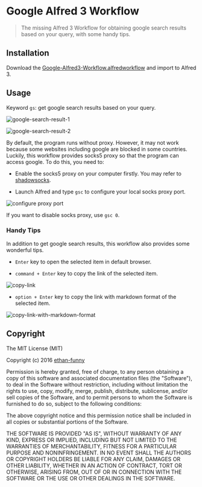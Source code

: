 # Google Alfred 3 Workflow

> The missing Alfred 3 Workflow for obtaining google search results based on your query, with some handy tips.

## Installation

Download the [Google-Alfred3-Workflow.alfredworkflow](https://github.com/ethan-funny/Google-Alfred3-Workflow/raw/master/Google-Alfred3-Workflow.alfredworkflow) and import to Alfred 3.

## Usage

Keyword `gs`: get google search results based on your query.

![google-search-result-1](http://7xiht5.com1.z0.glb.clouddn.com/google-search-1.png-ab)

![google-search-result-2](http://7xiht5.com1.z0.glb.clouddn.com/google-search-2.png-ab)

By default, the program runs without proxy. However, it may not work because some websites including google are blocked in some countries. Luckily, this workflow provides socks5 proxy so that the program can access google. To do this, you need to:

- Enable the socks5 proxy on your computer firstly. You may refer to [shadowsocks](https://shadowsocks.org/en/index.html).

- Launch Alfred and type `gsc` to configure your local socks proxy port.

![configure proxy port](http://7xiht5.com1.z0.glb.clouddn.com/config-proxy-port.png)

If you want to disable socks proxy, use `gsc 0`.

### Handy Tips

In addition to get google search results, this workflow also provides some wonderful tips.

- `Enter` key to open the selected item in default browser.

- `command + Enter` key to copy the link of the selected item.

![copy-link](http://7xiht5.com1.z0.glb.clouddn.com/copy-link.png)

- `option + Enter` key to copy the link with markdown format of the selected item.

![copy-link-with-markdown-format](http://7xiht5.com1.z0.glb.clouddn.com/copy-link-with-markdown-format.png)


## Copyright

The MIT License (MIT)

Copyright (c) 2016 [ethan-funny](https://github.com/ethan-funny)

Permission is hereby granted, free of charge, to any person obtaining a copy
of this software and associated documentation files (the "Software"), to deal
in the Software without restriction, including without limitation the rights
to use, copy, modify, merge, publish, distribute, sublicense, and/or sell
copies of the Software, and to permit persons to whom the Software is
furnished to do so, subject to the following conditions:

The above copyright notice and this permission notice shall be included in all
copies or substantial portions of the Software.

THE SOFTWARE IS PROVIDED "AS IS", WITHOUT WARRANTY OF ANY KIND, EXPRESS OR
IMPLIED, INCLUDING BUT NOT LIMITED TO THE WARRANTIES OF MERCHANTABILITY,
FITNESS FOR A PARTICULAR PURPOSE AND NONINFRINGEMENT. IN NO EVENT SHALL THE
AUTHORS OR COPYRIGHT HOLDERS BE LIABLE FOR ANY CLAIM, DAMAGES OR OTHER
LIABILITY, WHETHER IN AN ACTION OF CONTRACT, TORT OR OTHERWISE, ARISING FROM,
OUT OF OR IN CONNECTION WITH THE SOFTWARE OR THE USE OR OTHER DEALINGS IN THE
SOFTWARE.

